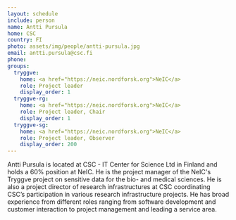 ```yaml
---
layout: schedule
include: person
name: Antti Pursula
home: CSC
country: FI
photo: assets/img/people/antti-pursula.jpg
email: antti.pursula@csc.fi
phone:
groups:
  tryggve:
    home: <a href="https://neic.nordforsk.org">NeIC</a>
    role: Project leader
    display_order: 1
  tryggve-rg:
    home: <a href="https://neic.nordforsk.org">NeIC</a>
    role: Project leader, Chair
    display_order: 1
  tryggve-sg:
    home: <a href="https://neic.nordforsk.org">NeIC</a>
    role: Project leader, Observer
    display_order: 200
---
```

Antti Pursula is located at CSC - IT Center for Science Ltd in Finland and holds
a 60% position at NeIC. He is the project manager of the NeIC's Tryggve project
on sensitive data for the bio- and medical sciences. He is also a project
director of research infrastructures at CSC coordinating CSC’s participation in
various research infrastructure projects. He has broad experience from different
roles ranging from software development and customer interaction to project
management and leading a service area.

